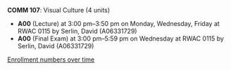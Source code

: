 **COMM 107**: Visual Culture (4 units)

- **A00** (Lecture) at 3:00 pm–3:50 pm on Monday, Wednesday, Friday at RWAC 0115 by Serlin, David (A06331729)
- **A00** (Final Exam) at 3:00 pm–5:59 pm on Wednesday at RWAC 0115 by Serlin, David (A06331729)

[Enrollment numbers over time](./COMM107.tsv)
